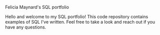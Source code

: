Felicia Maynard's SQL portfolio

Hello and welcome to my SQL portfolio! This code repository contains examples of SQL I've written. Feel free to take a look and reach out if you have any questions. 
